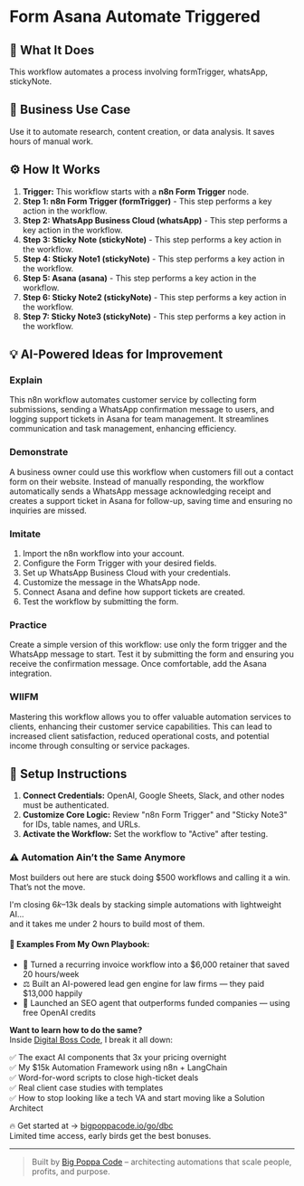 # Form Asana Automate Triggered

## 🚀 What It Does
This workflow automates a process involving formTrigger, whatsApp, stickyNote.

## 💼 Business Use Case
Use it to automate research, content creation, or data analysis. It saves hours of manual work.

## ⚙️ How It Works
1.  **Trigger:** This workflow starts with a **n8n Form Trigger** node.
2. **Step 1: n8n Form Trigger (formTrigger)** - This step performs a key action in the workflow.
3. **Step 2: WhatsApp Business Cloud (whatsApp)** - This step performs a key action in the workflow.
4. **Step 3: Sticky Note (stickyNote)** - This step performs a key action in the workflow.
5. **Step 4: Sticky Note1 (stickyNote)** - This step performs a key action in the workflow.
6. **Step 5: Asana (asana)** - This step performs a key action in the workflow.
7. **Step 6: Sticky Note2 (stickyNote)** - This step performs a key action in the workflow.
8. **Step 7: Sticky Note3 (stickyNote)** - This step performs a key action in the workflow.

## 💡 AI-Powered Ideas for Improvement
### Explain
This n8n workflow automates customer service by collecting form submissions, sending a WhatsApp confirmation message to users, and logging support tickets in Asana for team management. It streamlines communication and task management, enhancing efficiency.

### Demonstrate
A business owner could use this workflow when customers fill out a contact form on their website. Instead of manually responding, the workflow automatically sends a WhatsApp message acknowledging receipt and creates a support ticket in Asana for follow-up, saving time and ensuring no inquiries are missed.

### Imitate
1. Import the n8n workflow into your account.
2. Configure the Form Trigger with your desired fields.
3. Set up WhatsApp Business Cloud with your credentials.
4. Customize the message in the WhatsApp node.
5. Connect Asana and define how support tickets are created.
6. Test the workflow by submitting the form.

### Practice
Create a simple version of this workflow: use only the form trigger and the WhatsApp message to start. Test it by submitting the form and ensuring you receive the confirmation message. Once comfortable, add the Asana integration.

### WIIFM
Mastering this workflow allows you to offer valuable automation services to clients, enhancing their customer service capabilities. This can lead to increased client satisfaction, reduced operational costs, and potential income through consulting or service packages.

## 🔧 Setup Instructions
1. **Connect Credentials:** OpenAI, Google Sheets, Slack, and other nodes must be authenticated.
2. **Customize Core Logic:** Review "n8n Form Trigger" and "Sticky Note3" for IDs, table names, and URLs.
3. **Activate the Workflow:** Set the workflow to "Active" after testing.

### ⚠️ Automation Ain’t the Same Anymore

Most builders out here are stuck doing $500 workflows and calling it a win.  
That’s not the move.  

I'm closing $6k–$13k deals by stacking simple automations with lightweight AI...  
and it takes me under 2 hours to build most of them.

#### 🧠 Examples From My Own Playbook:
- 🔁 Turned a recurring invoice workflow into a $6,000 retainer that saved 20 hours/week  
- ⚖️ Built an AI-powered lead gen engine for law firms — they paid $13,000 happily  
- 🚀 Launched an SEO agent that outperforms funded companies — using free OpenAI credits  

**Want to learn how to do the same?**  
Inside [Digital Boss Code](https://bigpoppacode.io/go/dbc), I break it all down:

✅ The exact AI components that 3x your pricing overnight  
✅ My $15k Automation Framework using n8n + LangChain  
✅ Word-for-word scripts to close high-ticket deals  
✅ Real client case studies with templates  
✅ How to stop looking like a tech VA and start moving like a Solution Architect  

🔥 Get started at → [bigpoppacode.io/go/dbc](https://bigpoppacode.io/go/dbc)  
Limited time access, early birds get the best bonuses.

---
> Built by [Big Poppa Code](https://bigpoppacode.io) – architecting automations that scale people, profits, and purpose.
